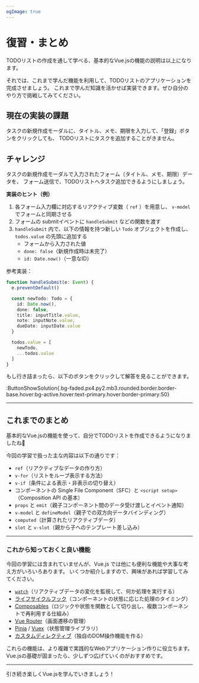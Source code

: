 ```yaml
---
ogImage: true
---
```


# 復習・まとめ

TODOリストの作成を通して学べる、基本的なVue.jsの機能の説明は以上になります。

それでは、これまで学んだ機能を利用して、TODOリストのアプリケーションを完成させましょう。
これまで学んだ知識を活かせば実装できます。ぜひ自分のやり方で挑戦してみてください。

## 現在の実装の課題

タスクの新規作成モーダルに、タイトル、メモ、期限を入力して、「登録」ボタンをクリックしても、
TODOリストにタスクを追加することがきません。

## チャレンジ

タスクの新規作成モーダルで入力されたフォーム（タイトル、メモ、期限）データを、
フォーム送信で、TODOリストへタスク追加できるようにしましょう。

**実装のヒント（例）**

1. 各フォーム入力欄に対応するリアクティブ変数（ `ref` ）を用意し、 `v-model` でフォームと同期させる
2. フォームの submitイベントに `handleSubmit` などの関数を渡す
3. `handleSubmit` 内で、以下の情報を持つ新しい `Todo` オブジェクトを作成し、 `todos.value` の先頭に追加する
   - フォームから入力された値
   - `done: false`（新規作成時は未完了）
   - `id: Date.now()`（一意なID）

参考実装：

```typescript
function handleSubmit(e: Event) {
  e.preventDefault()

  const newTodo: Todo = {
    id: Date.now(),
    done: false,
    title: inputTitle.value,
    note: inputNote.value,
    dueDate: inputDate.value
  }

  todos.value = [
    newTodo,
    ...todos.value
  ]
}
```

もし行き詰まったら、以下のボタンをクリックして解答を見ることができます。

:ButtonShowSolution{.bg-faded.px4.py2.mb3.rounded.border.border-base.hover:bg-active.hover:text-primary.hover:border-primary:50}

---

## これまでのまとめ

基本的なVue.jsの機能を使って、自分でTODOリストを作成できるようになりましたね🎉

今回の学習で扱った主な内容は以下の通りです：

- `ref`（リアクティブなデータの作り方）
- `v-for`（リストをループ表示する方法）
- `v-if`（条件による表示・非表示の切り替え）
- コンポーネントの Single File Component（SFC）と `<script setup>`（Composition API の基本）
- `props` と `emit`（親子コンポーネント間のデータ受け渡しとイベント通知）
- `v-model` と `defineModel`（親子での双方向データバインディング）
- `computed`（計算されたリアクティブデータ）
- `slot` と `v-slot`（親から子へのテンプレート差し込み）

---

### これから知っておくと良い機能

今回の学習には含まれていませんが、Vue.js では他にも便利な機能や大事な考え方がいろいろあります。
いくつか紹介しますので、興味があれば学習してみてください。

- [`watch`](https://ja.vuejs.org/guide/essentials/watchers.html)（リアクティブデータの変化を監視して、何か処理を実行する）
- [ライフサイクルフック](https://ja.vuejs.org/guide/essentials/lifecycle.html)（コンポーネントの状態に応じた処理のタイミング）
- [Composables](https://ja.vuejs.org/guide/reusability/composables.html)（ロジックや状態を関数として切り出し、複数コンポーネントで再利用する仕組み）
- [Vue Router](https://router.vuejs.org/)（画面遷移の管理）
- [Pinia](https://pinia.vuejs.org/) / [Vuex](https://vuex.vuejs.org/ja/)（状態管理ライブラリ）
- [カスタムディレクティブ](https://ja.vuejs.org/guide/reusability/custom-directives.html)（独自のDOM操作機能を作る）

これらの機能は、より複雑で実践的なWebアプリケーション作りに役立ちます。
Vue.jsの基礎が固まったら、少しずつ広げていくのがおすすめです。

---

引き続き楽しくVue.jsを学んでいきましょう！
